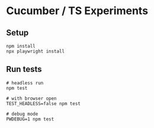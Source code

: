 # Cucumber / TS Experiments

## Setup

```
npm install
npx playwright install
```

## Run tests


```
# headless run
npm test

# with browser open
TEST_HEADLESS=false npm test

# debug mode
PWDEBUG=1 npm test
```
